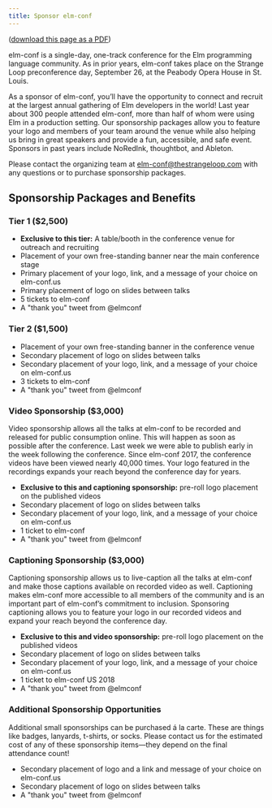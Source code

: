```yaml
---
title: Sponsor elm-conf
---
```


([download this page as a PDF](/elm-conf-2018-prospectus.pdf))

elm-conf is a single-day, one-track conference for the Elm programming language community. As in prior years, elm-conf takes place on the Strange Loop preconference day, September 26, at the Peabody Opera House in St. Louis.

As a sponsor of elm-conf, you’ll have the opportunity to connect and recruit at the largest annual gathering of Elm developers in the world! Last year about 300 people attended elm-conf, more than half of whom were using Elm in a production setting. Our sponsorship packages allow you to feature your logo and members of your team around the venue while also helping us bring in great speakers and provide a fun, accessible, and safe event. Sponsors in past years include NoRedInk, thoughtbot, and Ableton.

Please contact the organizing team at [elm-conf@thestrangeloop.com](mailto:elm-conf@thestrangeloop.com) with any questions or to purchase sponsorship packages.

## Sponsorship Packages and Benefits

### Tier 1 ($2,500)

- **Exclusive to this tier:** A table/booth in the conference venue for outreach and recruiting
- Placement of your own free-standing banner near the main conference stage
- Primary placement of your logo, link, and a message of your choice on elm-conf.us
- Primary placement of logo on slides between talks
- 5 tickets to elm-conf
- A "thank you" tweet from @elmconf

### Tier 2 ($1,500)

- Placement of your own free-standing banner in the conference venue
- Secondary placement of logo on slides between talks
- Secondary placement of your logo, link, and a message of your choice on elm-conf.us
- 3 tickets to elm-conf
- A "thank you" tweet from @elmconf

### Video Sponsorship ($3,000)

Video sponsorship allows all the talks at elm-conf to be recorded and released for public consumption online. This will happen as soon as possible after the conference. Last week we were able to publish early in the week following the conference. Since elm-conf 2017, the conference videos have been viewed nearly 40,000 times. Your logo featured in the recordings expands your reach beyond the conference day for years.

- **Exclusive to this and captioning sponsorship:** pre-roll logo placement on the published videos
- Secondary placement of logo on slides between talks
- Secondary placement of your logo, link, and a message of your choice on elm-conf.us
- 1 ticket to elm-conf
- A "thank you" tweet from @elmconf

### Captioning Sponsorship ($3,000)

Captioning sponsorship allows us to live-caption all the talks at elm-conf and make those captions available on recorded video as well. Captioning makes elm-conf more accessible to all members of the community and is an important part of elm-conf’s commitment to inclusion. Sponsoring captioning allows you to feature your logo in our recorded videos and expand your reach beyond the conference day.

- **Exclusive to this and video sponsorship:** pre-roll logo placement on the published videos
- Secondary placement of logo on slides between talks
- Secondary placement of your logo, link, and a message of your choice on elm-conf.us
- 1 ticket to elm-conf US 2018
- A "thank you" tweet from @elmconf

### Additional Sponsorship Opportunities

Additional small sponsorships can be purchased á la carte. These are things like badges, lanyards, t-shirts, or socks. Please contact us for the estimated cost of any of these sponsorship items—they depend on the final attendance count!

- Secondary placement of logo and a link and message of your choice on elm-conf.us
- Secondary placement of logo on slides between talks
- A "thank you" tweet from @elmconf
